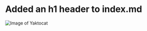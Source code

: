 # Added an h1 header to index.md
![Image of Yaktocat](https://octodex.github.com/images/yaktocat.png)
